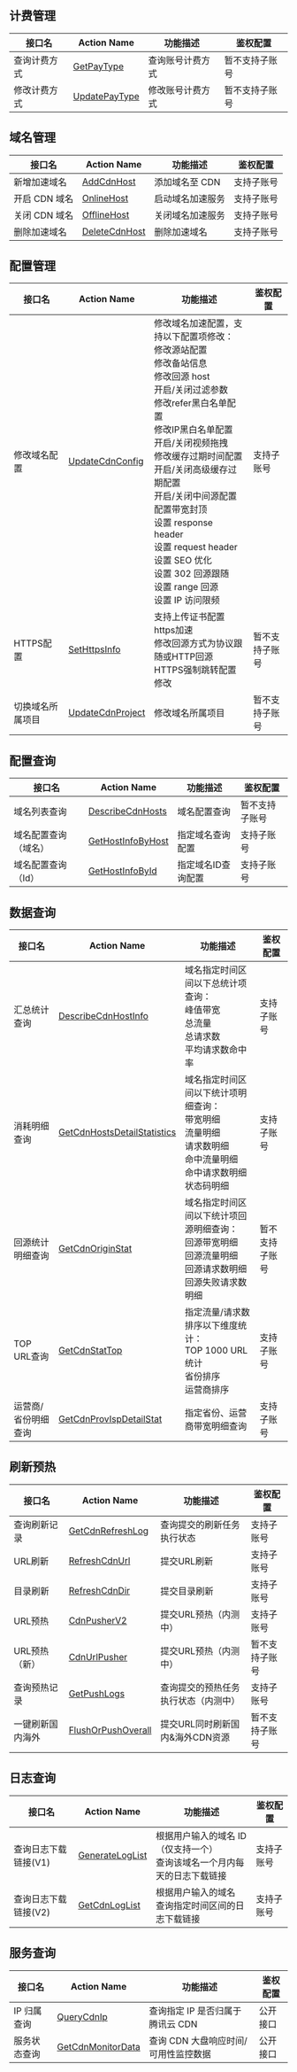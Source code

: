 ## 计费管理

| 接口名       | Action Name                                                  | 功能描述         | 鉴权配置       |
| ------------ | ------------------------------------------------------------ | ---------------- | -------------- |
| 查询计费方式 | [GetPayType](https://cloud.tencent.com/document/product/228/15286) | 查询账号计费方式 | 暂不支持子账号 |
| 修改计费方式 | [UpdatePayType](https://cloud.tencent.com/document/product/228/14973) | 修改账号计费方式 | 暂不支持子账号 |

## 域名管理

| 接口名        | Action Name                                                  | 功能描述         | 鉴权配置   |
| ------------- | ------------------------------------------------------------ | ---------------- | ---------- |
| 新增加速域名  | [AddCdnHost](https://cloud.tencent.com/document/product/228/1406) | 添加域名至 CDN   | 支持子账号 |
| 开启 CDN 域名 | [OnlineHost](https://cloud.tencent.com/document/product/228/1402) | 启动域名加速服务 | 支持子账号 |
| 关闭 CDN 域名 | [OfflineHost](https://cloud.tencent.com/document/product/228/1403) | 关闭域名加速服务 | 支持子账号 |
| 删除加速域名  | [DeleteCdnHost](https://cloud.tencent.com/document/product/228/1396) | 删除加速域名     | 支持子账号 |

## 配置管理

| 接口名           | Action Name                                                  | 功能描述                                                     | 鉴权配置       |
| ---------------- | ------------------------------------------------------------ | ------------------------------------------------------------ | -------------- |
| 修改域名配置     | [UpdateCdnConfig](https://cloud.tencent.com/document/product/228/3933) | 修改域名加速配置，支持以下配置项修改：<br/>修改源站配置<br/>修改备站信息<br/>修改回源 host<br/>开启/关闭过滤参数<br/>修改refer黑白名单配置<br/>修改IP黑白名单配置<br/>开启/关闭视频拖拽<br/>修改缓存过期时间配置<br/>开启/关闭高级缓存过期配置<br/>开启/关闭中间源配置<br/>配置带宽封顶<br/>设置 response header<br/>设置 request header<br/>设置 SEO 优化<br/>设置 302 回源跟随<br/>设置 range 回源<br/>设置 IP 访问限频 | 支持子账号     |
| HTTPS配置        | [SetHttpsInfo](https://cloud.tencent.com/document/product/228/12965) | 支持上传证书配置https加速<br/>修改回源方式为协议跟随或HTTP回源<br/>HTTPS强制跳转配置修改 | 暂不支持子账号 |
| 切换域名所属项目 | [UpdateCdnProject](https://cloud.tencent.com/document/product/228/3935) | 修改域名所属项目                                             | 暂不支持子账号 |

## 配置查询

| 接口名               | Action Name                                                  | 功能描述           | 鉴权配置       |
| -------------------- | ------------------------------------------------------------ | ------------------ | -------------- |
| 域名列表查询         | [DescribeCdnHosts](https://cloud.tencent.com/document/product/228/3937) | 域名配置查询       | 暂不支持子账号 |
| 域名配置查询（域名） | [GetHostInfoByHost](https://cloud.tencent.com/document/product/228/3938) | 指定域名查询配置   | 支持子账号     |
| 域名配置查询（Id）   | [GetHostInfoById](https://cloud.tencent.com/document/product/228/3939) | 指定域名ID查询配置 | 支持子账号     |

## 数据查询

| 接口名              | Action Name                                                  | 功能描述                                                     | 鉴权配置       |
| ------------------- | ------------------------------------------------------------ | ------------------------------------------------------------ | -------------- |
| 汇总统计查询        | [DescribeCdnHostInfo](https://cloud.tencent.com/document/product/228/3941) | 域名指定时间区间以下总统计项查询：<br/>峰值带宽<br/>总流量<br/>总请求数<br/>平均请求数命中率 | 支持子账号     |
| 消耗明细查询        | [GetCdnHostsDetailStatistics](https://cloud.tencent.com/document/product/228/13026) | 域名指定时间区间以下统计项明细查询：<br/>带宽明细<br/>流量明细<br/>请求数明细<br/>命中流量明细<br/>命中请求数明细<br/>状态码明细 | 支持子账号     |
| 回源统计明细查询    | [GetCdnOriginStat](https://cloud.tencent.com/document/product/228/13211) | 域名指定时间区间以下统计项回源明细查询：<br/>回源带宽明细<br/>回源流量明细<br/>回源请求数明细<br/>回源失败请求数明细 | 暂不支持子账号 |
| TOP URL查询         | [GetCdnStatTop](https://cloud.tencent.com/doc/api/231/3944)  | 指定流量/请求数排序以下维度统计：<br/>TOP 1000 URL统计<br/>省份排序<br/>运营商排序 | 支持子账号     |
| 运营商/省份明细查询 | [GetCdnProvIspDetailStat](https://cloud.tencent.com/document/product/228/7356) | 指定省份、运营商带宽明细查询                                 | 支持子账号     |

## 刷新预热

| 接口名           | Action Name                                                  | 功能描述                             | 鉴权配置       |
| ---------------- | ------------------------------------------------------------ | ------------------------------------ | -------------- |
| 查询刷新记录     | [GetCdnRefreshLog](https://cloud.tencent.com/doc/api/231/3948) | 查询提交的刷新任务执行状态           | 支持子账号     |
| URL刷新          | [RefreshCdnUrl](https://cloud.tencent.com/doc/api/231/3946)  | 提交URL刷新                          | 支持子账号     |
| 目录刷新         | [RefreshCdnDir](https://cloud.tencent.com/doc/api/231/3947)  | 提交目录刷新                         | 支持子账号     |
| URL预热          | [CdnPusherV2](https://cloud.tencent.com/document/product/228/15164) | 提交URL预热（内测中）                | 支持子账号     |
| URL预热（新）    | [CdnUrlPusher](https://cloud.tencent.com/document/product/228/12839) | 提交URL预热（内测中）                | 暂不支持子账号 |
| 查询预热记录     | [GetPushLogs](https://cloud.tencent.com/document/product/228/12840) | 查询提交的预热任务执行状态（内测中） | 支持子账号     |
| 一键刷新国内海外 | [FlushOrPushOverall](https://cloud.tencent.com/document/product/228/12841) | 提交URL同时刷新国内&海外CDN资源      | 暂不支持子账号 |


## 日志查询

| 接口名               | Action Name                                                  | 功能描述                                                     | 鉴权配置   |
| -------------------- | ------------------------------------------------------------ | ------------------------------------------------------------ | ---------- |
| 查询日志下载链接(V1) | [GenerateLogList](https://cloud.tencent.com/doc/api/231/3950) | 根据用户输入的域名 ID（仅支持一个）<br/>查询该域名一个月内每天的日志下载链接 | 支持子账号 |
| 查询日志下载链接(V2) | [GetCdnLogList](https://cloud.tencent.com/document/product/228/8087) | 根据用户输入的域名<br>查询指定时间区间的日志下载链接         | 支持子账号 |

## 服务查询

| 接口名       | Action Name                                                  | 功能描述                             | 鉴权配置 |
| ------------ | ------------------------------------------------------------ | ------------------------------------ | -------- |
| IP 归属查询  | [QueryCdnIp](https://cloud.tencent.com/document/product/228/12964) | 查询指定 IP 是否归属于腾讯云 CDN     | 公开接口 |
| 服务状态查询 | [GetCdnMonitorData](https://cloud.tencent.com/document/product/228/13218) | 查询 CDN 大盘响应时间/可用性监控数据 | 公开接口 |





